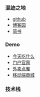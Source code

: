 <!--
 * @Author: your name
 * @Date: 2021-03-26 11:31:21
 * @LastEditTime: 2021-03-26 11:45:18
 * @LastEditors: Please set LastEditors
 * @Description: In User Settings Edit
 * @FilePath: /technology-stack/README.md
-->
### 混迹之地
- [github](https://vickysir.github.io)
- [博客园](https://www.cnblogs.com/vicky1018/)
- [简书](https://www.jianshu.com/u/8ff4c94806ea)

### Demo
- [今天吃什么](https://vickysir.github.io/stochastic-system/)
- [门户官网](https://vickysir.github.io/putehealth/.)
- [外卖点餐](https://vickysir.github.io/collect-delivery/#/home)
- [移动端商城](https://github.com/Vickysir/micro-mall-build)


### 技术栈
